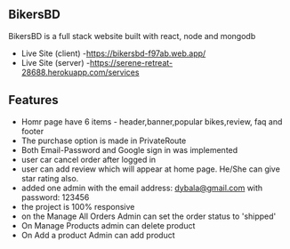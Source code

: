 ## BikersBD

BikersBD is a full stack website built with react, node and mongodb

- Live Site (client) -https://bikersbd-f97ab.web.app/
- Live Site (server) -https://serene-retreat-28688.herokuapp.com/services

## Features

- Homr page have 6 items - header,banner,popular bikes,review, faq and footer
- The purchase option is made in PrivateRoute
- Both Email-Password and Google sign in was implemented
- user car cancel order after logged in
- user can add review which will appear at home page. He/She can give star rating also.
- added one admin with the email address: dybala@gmail.com with password: 123456
- the project is 100% responsive
- on the Manage All Orders Admin can set the order status to 'shipped'
- On Manage Products admin can delete product
- On Add a product Admin can add product
